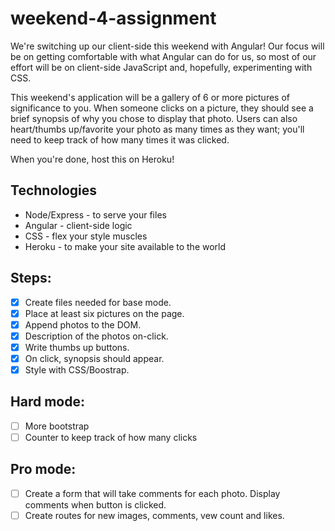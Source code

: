 # weekend-4-assignment

We're switching up our client-side this weekend with Angular! Our focus will be on getting comfortable with what Angular can do for us, so most of our effort will be on client-side JavaScript and, hopefully, experimenting with CSS.

This weekend's application will be a gallery of 6 or more pictures of significance to you. When someone clicks on a picture, they should see a brief synopsis of why you chose to display that photo. Users can also heart/thumbs up/favorite your photo as many times as they want; you'll need to keep track of how many times it was clicked.

When you're done, host this on Heroku!

## Technologies

- Node/Express - to serve your files
- Angular - client-side logic
- CSS - flex your style muscles
- Heroku - to make your site available to the world

## Steps:
- [x] Create files needed for base mode.
- [x] Place at least six pictures on the page.
- [x] Append photos to the DOM.
- [x] Description of the photos on-click.
- [x] Write thumbs up buttons.
- [x] On click, synopsis should appear.
- [x] Style with CSS/Boostrap.
## Hard mode:
- [ ] More bootstrap
- [ ] Counter to keep track of how many clicks
## Pro mode:
- [ ] Create a form that will take comments for each photo. Display comments when button is clicked.
- [ ] Create routes for new images, comments, vew count and likes.